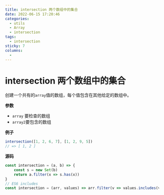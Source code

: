 ```yaml
---
title: intersection 两个数组中的集合
date: 2022-06-15 17:20:46
categories: 
  - utils
  - Array
  - intersection
tags: 
  - intersection
sticky: 7
columns: 
  - 
---
```

# intersection 两个数组中的集合

创建一个共有的`array`值的数组，每个值包含在其他给定的数组中。

**参数**

- `array` 要检查的数组
- `array2`要包含的数组

**例子**

```js
intersection([1, 2, 6, 7], [1, 2, 9, 5])
// => [ 1, 2 ]
```

**源码**

```js
const intersection = (a, b) => {
    const s = new Set(b)
    return a.filter(x => s.has(x))
}
// ES6 includes
const intersection = (arr, values) => arr.filter(v => values.includes(v))
```
